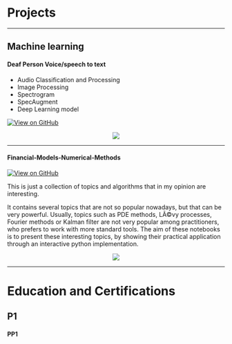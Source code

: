 # Projects
---
## Machine learning

#### Deaf Person Voice/speech to text

* Audio Classification and Processing
* Image Processing
* Spectrogram
* SpecAugment
* Deep Learning model

[![View on GitHub](https://img.shields.io/badge/GitHub-View_on_GitHub-yellow?logo=GitHub)](https://drive.google.com/drive/folders/1rfCQD8oEU2zYtAWW2xdPvkfgtaFnhpex?usp=sharing)

<center><img src="images/fraud_detection.jpg"/></center>

---
#### Financial-Models-Numerical-Methods

[![View on GitHub](https://img.shields.io/badge/GitHub-View_on_GitHub-blue?logo=GitHub)](https://github.com/sajankedia/Financial-Models-Numerical-Methods)

This is just a collection of topics and algorithms that in my opinion are interesting.

It contains several topics that are not so popular nowadays, but that can be very powerful. Usually, topics such as PDE methods, LÃ©vy processes, Fourier methods or Kalman filter are not very popular among practitioners, who prefers to work with more standard tools.
The aim of these notebooks is to present these interesting topics, by showing their practical application through an interactive python implementation.

<center><img src="images/financial_modeling.jpg"/></center>

---


# Education and Certifications

## P1
#### PP1

